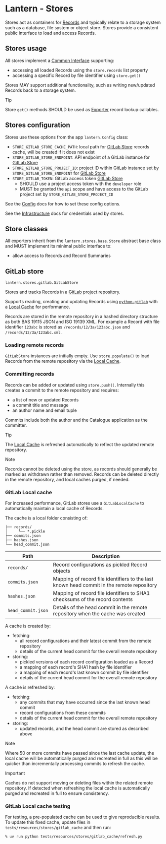 # Lantern - Stores

Stores act as containers for [Records](/docs/data-model.md#records) and typically relate to a storage system such as a
database, file system or object store. Stores provide a consistent public interface to load and access Records.

## Stores usage

All stores implement a [Common Interface](#store-classes) supporting:

- accessing all loaded Records using the `store.records` list property
- accessing a specific Record by file identifier using `store.get()`

Stores MAY support additional functionality, such as writing new/updated Records back to a storage system.

> [!TIP]
> Store `get()` methods SHOULD be used as [Exporter](/docs/architecture.md#exporters) record lookup callables.

## Stores configuration

Stores use these options from the app `lantern.Config` class:

- `STORE_GITLAB_STORE_CACHE_PATH`: local path for [GitLab Store](#gitlab-store) records cache, will be created if it
  does not exist
- `STORE_GITLAB_STORE_ENDPOINT`: API endpoint of a GitLab instance for [GitLab Store](#gitlab-store)
- `STORE_GITLAB_STORE_PROJECT_ID`: project ID within GitLab instance set by `STORE_GITLAB_STORE_ENDPOINT` for
  [GitLab Store](#gitlab-store)
- `STORE_GITLAB_TOKEN`: GitLab access token [GitLab Store](#gitlab-store)
  - SHOULD use a project access token with the `developer` role
  - MUST be granted the `api` scope and have access to the GitLab project set by `STORE_GITLAB_STORE_PROJECT_ID`

See the [Config](/docs/config.md#config-options) docs for how to set these config options.

See the [Infrastructure](/docs/infrastructure.md#exporters) docs for credentials used by stores.

## Store classes

All exporters inherit from the `lantern.stores.base.Store` abstract base class and MUST implement its minimal
public interface to:

- allow access to Records and Record Summaries

## GitLab store

`lantern.stores.gitlab.GitLabStore`

Stores and tracks Records in a [GitLab](/docs/architecture.md#gitlab) project repository.

Supports reading, creating and updating Records using [`python-gitlab`](https://python-gitlab.readthedocs.io/en/stable/)
with a [Local Cache](#gitlab-local-cache) for performance.

Records are stored in the remote repository in a hashed directory structure as both BAS 19115 JSON and ISO 19139 XML.
For example a Record with file identifier `123abc` is stored as `/records/12/3a/123abc.json` and `/records/12/3a/123abc.xml`.

### Loading remote records

`GitLabStore` instances are initially empty. Use `store.populate()` to load Records from the remote repository via the
[Local Cache](#gitlab-local-cache).

### Committing records

Records can be added or updated using `store.push()`. Internally this creates a commit to the remote repository and
requires:

- a list of new or updated Records
- a commit title and message
- an author name and email tuple

Commits include both the author and the Catalogue application as the committer.

<!-- pyml disable md028 -->
> [!TIP]
> The [Local Cache](#gitlab-local-cache) is refreshed automatically to reflect the updated remote repository.

> [!NOTE]
> Records cannot be deleted using the store, as records should generally be marked as withdrawn rather than removed.
> Records can be deleted directly in the remote repository, and local caches purged, if needed.
<!-- pyml enable md028 -->

### GitLab Local cache

For increased performance, GitLab stores use a `GitLabLocalCache` to automatically maintain a local cache of Records.

The cache is a local folder consisting of:

```text
├── records/
│     └── *.pickle
├── commits.json
├── hashes.json
└── head_commit.json
```

| Path                | Description                                                                               |
|---------------------|-------------------------------------------------------------------------------------------|
| `records/`          | Record configurations as pickled Record objects                                           |
| `commits.json`      | Mapping of record file identifiers to the last known head commit in the remote repository |
| `hashes.json`       | Mapping of record file identifiers to SHA1 checksums of the record contents               |
| `head_commit.json`  | Details of the head commit in the remote repository when the cache was created            |

A cache is created by:

- fetching:
  - all record configurations and their latest commit from the remote repository
  - details of the current head commit for the overall remote repository
- storing:
  - pickled versions of each record configuration loaded as a Record
  - a mapping of each record's SHA1 hash by file identifier
  - a mapping of each record's last known commit by file identifier
  - details of the current head commit for the overall remote repository

A cache is refreshed by:

- fetching:
  - any commits that may have occurred since the last known head commit
  - record configurations from these commits
  - details of the current head commit for the overall remote repository
- storing:
  - updated records, and the head commit are stored as described above

<!-- pyml disable md028 -->
> [!NOTE]
> Where 50 or more commits have passed since the last cache update, the local cache will be automatically purged and
> recreated in full as this will be quicker than incrementally processing commits to refresh the cache.

> [!IMPORTANT]
> Caches do not support moving or deleting files within the related remote repository. If detected when refreshing the
> local cache is automatically purged and recreated in full to ensure consistency.
<!-- pyml enable md028 -->

### GitLab Local cache testing

For testing, a pre-populated cache can be used to give reproducible results. To update this fixed cache, update files
in `tests/resources/stores/gitlab_cache` and then run:

```shell
% uv run python tests/resources/stores/gitlab_cache/refresh.py
```

